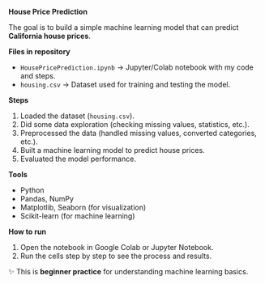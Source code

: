 **House Price Prediction**

The goal is to build a simple machine learning model that can predict **California house prices**.

**Files in repository**
- `HousePricePrediction.ipynb` → Jupyter/Colab notebook with my code and steps.  
- `housing.csv` → Dataset used for training and testing the model.  

**Steps**
1. Loaded the dataset (`housing.csv`).  
2. Did some data exploration (checking missing values, statistics, etc.).  
3. Preprocessed the data (handled missing values, converted categories, etc.).  
4. Built a machine learning model to predict house prices.  
5. Evaluated the model performance.  

**Tools**
- Python  
- Pandas, NumPy  
- Matplotlib, Seaborn (for visualization)  
- Scikit-learn (for machine learning)  

**How to run**
1. Open the notebook in Google Colab or Jupyter Notebook.  
2. Run the cells step by step to see the process and results.
 
✨ This is **beginner practice** for understanding machine learning basics.



